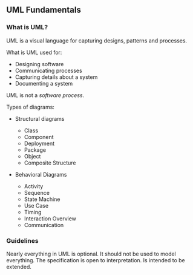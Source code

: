 ## UML Fundamentals

### What is UML?

UML is a visual language for capturing designs, patterns and processes. 

What is UML used for:
- Designing software
- Communicating processes
- Capturing details about a system 
- Documenting a system

UML is not a *software process*.

Types of diagrams: 

- Structural diagrams
  - Class
  - Component
  - Deployment 
  - Package
  - Object
  - Composite Structure
	
- Behavioral Diagrams
  - Activity 
  - Sequence
  - State Machine
  - Use Case
  - Timing
  - Interaction Overview
  - Communication

### Guidelines

Nearly everything in UML is optional.
It should not be used to model everything.
The specification is open to interpretation.
Is intended to be extended. 